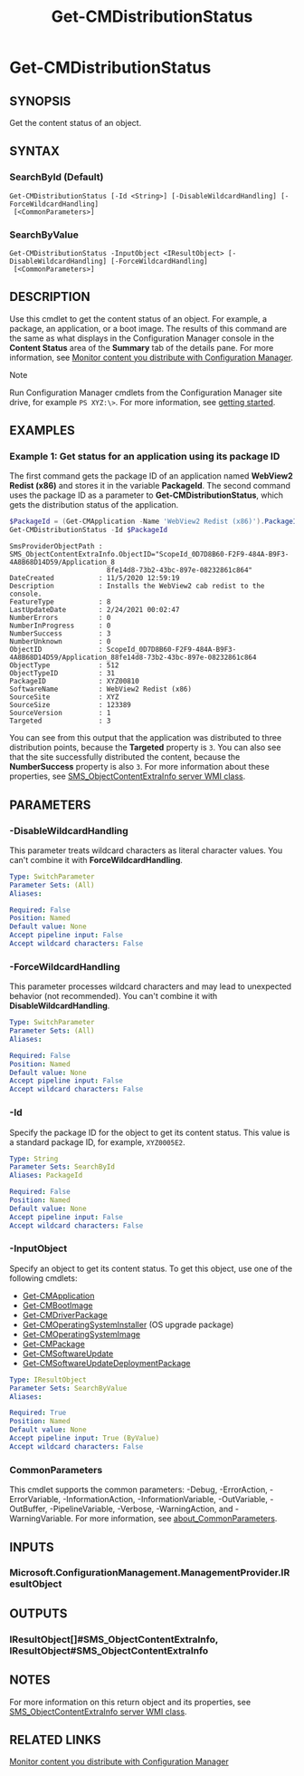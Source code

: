 ﻿---
external help file: AdminUI.PS.dll-Help.xml
Module Name: ConfigurationManager
ms.date: 03/29/2021
schema: 2.0.0
title: Get-CMDistributionStatus
---

# Get-CMDistributionStatus

## SYNOPSIS

Get the content status of an object.

## SYNTAX

### SearchById (Default)
```
Get-CMDistributionStatus [-Id <String>] [-DisableWildcardHandling] [-ForceWildcardHandling]
 [<CommonParameters>]
```

### SearchByValue
```
Get-CMDistributionStatus -InputObject <IResultObject> [-DisableWildcardHandling] [-ForceWildcardHandling]
 [<CommonParameters>]
```

## DESCRIPTION

Use this cmdlet to get the content status of an object. For example, a package, an application, or a boot image. The results of this command are the same as what displays in the Configuration Manager console in the **Content Status** area of the **Summary** tab of the details pane. For more information, see [Monitor content you distribute with Configuration Manager](/mem/configmgr/core/servers/deploy/configure/monitor-content-you-have-distributed#content-status-monitoring).

> [!NOTE]
> Run Configuration Manager cmdlets from the Configuration Manager site drive, for example `PS XYZ:\>`. For more information, see [getting started](/powershell/sccm/overview).

## EXAMPLES

### Example 1: Get status for an application using its package ID

The first command gets the package ID of an application named **WebView2 Redist (x86)** and stores it in the variable **PackageId**. The second command uses the package ID as a parameter to **Get-CMDistributionStatus**, which gets the distribution status of the application.

```powershell
$PackageId = (Get-CMApplication -Name 'WebView2 Redist (x86)').PackageID
Get-CMDistributionStatus -Id $PackageId
```

```output
SmsProviderObjectPath : SMS_ObjectContentExtraInfo.ObjectID="ScopeId_0D7D8B60-F2F9-484A-B9F3-4A8B68D14D59/Application_8
                        8fe14d8-73b2-43bc-897e-08232861c864"
DateCreated           : 11/5/2020 12:59:19
Description           : Installs the WebView2 cab redist to the console.
FeatureType           : 8
LastUpdateDate        : 2/24/2021 00:02:47
NumberErrors          : 0
NumberInProgress      : 0
NumberSuccess         : 3
NumberUnknown         : 0
ObjectID              : ScopeId_0D7D8B60-F2F9-484A-B9F3-4A8B68D14D59/Application_88fe14d8-73b2-43bc-897e-08232861c864
ObjectType            : 512
ObjectTypeID          : 31
PackageID             : XYZ00810
SoftwareName          : WebView2 Redist (x86)
SourceSite            : XYZ
SourceSize            : 123389
SourceVersion         : 1
Targeted              : 3
```

You can see from this output that the application was distributed to three distribution points, because the **Targeted** property is `3`. You can also see that the site successfully distributed the content, because the **NumberSuccess** property is also `3`. For more information about these properties, see [SMS_ObjectContentExtraInfo server WMI class](/mem/configmgr/develop/reference/core/servers/console/sms_objectcontentextrainfo-server-wmi-class).

## PARAMETERS

### -DisableWildcardHandling

This parameter treats wildcard characters as literal character values. You can't combine it with **ForceWildcardHandling**.

```yaml
Type: SwitchParameter
Parameter Sets: (All)
Aliases:

Required: False
Position: Named
Default value: None
Accept pipeline input: False
Accept wildcard characters: False
```

### -ForceWildcardHandling

This parameter processes wildcard characters and may lead to unexpected behavior (not recommended). You can't combine it with **DisableWildcardHandling**.

```yaml
Type: SwitchParameter
Parameter Sets: (All)
Aliases:

Required: False
Position: Named
Default value: None
Accept pipeline input: False
Accept wildcard characters: False
```

### -Id

Specify the package ID for the object to get its content status. This value is a standard package ID, for example, `XYZ0005E2`.

```yaml
Type: String
Parameter Sets: SearchById
Aliases: PackageId

Required: False
Position: Named
Default value: None
Accept pipeline input: False
Accept wildcard characters: False
```

### -InputObject

Specify an object to get its content status. To get this object, use one of the following cmdlets:

- [Get-CMApplication](Get-CMApplication.md)
- [Get-CMBootImage](Get-CMBootImage.md)
- [Get-CMDriverPackage](Get-CMDriverPackage.md)
- [Get-CMOperatingSystemInstaller](Get-CMOperatingSystemInstaller.md) (OS upgrade package)
- [Get-CMOperatingSystemImage](Get-CMOperatingSystemImage.md)
- [Get-CMPackage](Get-CMPackage.md)
- [Get-CMSoftwareUpdate](Get-CMSoftwareUpdate.md)
- [Get-CMSoftwareUpdateDeploymentPackage](Get-CMSoftwareUpdateDeploymentPackage.md)

```yaml
Type: IResultObject
Parameter Sets: SearchByValue
Aliases:

Required: True
Position: Named
Default value: None
Accept pipeline input: True (ByValue)
Accept wildcard characters: False
```

### CommonParameters
This cmdlet supports the common parameters: -Debug, -ErrorAction, -ErrorVariable, -InformationAction, -InformationVariable, -OutVariable, -OutBuffer, -PipelineVariable, -Verbose, -WarningAction, and -WarningVariable. For more information, see [about_CommonParameters](http://go.microsoft.com/fwlink/?LinkID=113216).

## INPUTS

### Microsoft.ConfigurationManagement.ManagementProvider.IResultObject
## OUTPUTS

### IResultObject[]#SMS_ObjectContentExtraInfo, IResultObject#SMS_ObjectContentExtraInfo
## NOTES

For more information on this return object and its properties, see [SMS_ObjectContentExtraInfo server WMI class](/mem/configmgr/develop/reference/core/servers/console/sms_objectcontentextrainfo-server-wmi-class).

## RELATED LINKS

[Monitor content you distribute with Configuration Manager](/mem/configmgr/core/servers/deploy/configure/monitor-content-you-have-distributed#content-status-monitoring)
